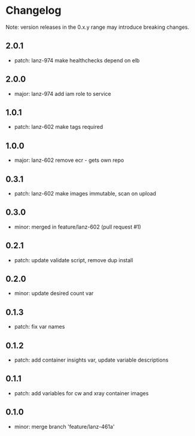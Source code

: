# Changelog
Note: version releases in the 0.x.y range may introduce breaking changes.

## 2.0.1

- patch: lanz-974  make healthchecks depend on elb

## 2.0.0

- major: lanz-974  add iam role to service

## 1.0.1

- patch: lanz-602  make tags required

## 1.0.0

- major: lanz-602  remove ecr - gets own repo

## 0.3.1

- patch: lanz-602  make images immutable, scan on upload

## 0.3.0

- minor: merged in feature/lanz-602 (pull request #1)

## 0.2.1

- patch:  update validate script, remove dup install

## 0.2.0

- minor:  update desired count var

## 0.1.3

- patch: fix var names

## 0.1.2

- patch:  add container insights var, update variable descriptions

## 0.1.1

- patch:  add variables for cw and xray container images

## 0.1.0

- minor: merge branch 'feature/lanz-461a'

